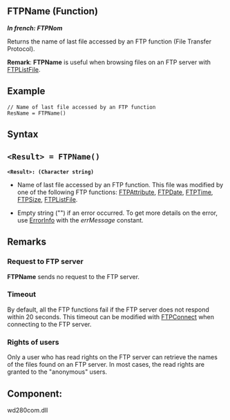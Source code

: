 
## FTPName (Function)

***In french: FTPNom***



<a name="XUse"></a>
<a name="Use"></a>
<a name="description"></a>
Returns the name of last file accessed by an FTP function (File Transfer Protocol).

**Remark**: **FTPName** is useful when browsing files on an FTP server with [FTPListFile](../WDLang3/3040018.md).


<a name="Example1"></a>
<a name="sample_code"></a>

## Example


```wl
// Name of last file accessed by an FTP function
ResName = FTPName()
```

<a name="XSYNTAX"></a>
<a name="SYNTAX1"></a>

## Syntax

`<Result> = FTPName()`
---

**`<Result>: (Character string)`**



- Name of last file accessed by an FTP function. This file was modified by one of the following FTP functions: [FTPAttribute](../WDLang3/3040006.md), [FTPDate](../WDLang3/3040015.md), [FTPTime](../WDLang3/3040013.md), [FTPSize](../WDLang3/3040007.md), [FTPListFile](../WDLang3/3040018.md).  

- Empty string ("") if an error occurred.  To get more details on the error, use [ErrorInfo](../WDLang1/3013008.md) with the *errMessage* constant.






<a name="NOTE0"></a>
<a name="NOTE0_1"></a>

## Remarks


### Request to FTP server
<a name="request_ftp_server_ELTPARAGRAPHE000081"></a>

**FTPName** sends no request to the FTP server.
<a name="NOTE0_2"></a>


### Timeout
<a name="timeout_ELTPARAGRAPHE000090"></a>

By default, all the FTP functions fail if the FTP server does not respond within 20 seconds. This timeout can be modified with [FTPConnect](../WDLang3/3040016.md) when connecting to the FTP server.
<a name="NOTE0_3"></a>
<a name="NOTE0_4"></a>


### Rights of users
<a name="rights_users_ELTPARAGRAPHE000118"></a>

Only a user who has read rights on the FTP server can retrieve the names of the files found on an FTP server. In most cases, the read rights are granted to the "anonymous" users. 

<a name="XComponent"></a>

## Component:
wd280com.dll
